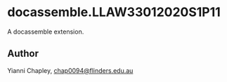 # docassemble.LLAW33012020S1P11

A docassemble extension.

## Author

Yianni Chapley, chap0094@flinders.edu.au

